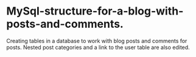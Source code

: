 # MySql-structure-for-a-blog-with-posts-and-comments.
Creating tables in a database to work with blog posts and comments for posts. Nested post categories and a link to the user table are also edited.
